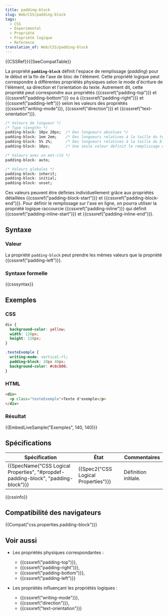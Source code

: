 ```yaml
---
title: padding-block
slug: Web/CSS/padding-block
tags:
  - CSS
  - Experimental
  - Propriété
  - Propriété logique
  - Reference
translation_of: Web/CSS/padding-block
---
```

{{CSSRef}}{{SeeCompatTable}}

La propriété **`padding-block`** définit l'espace de remplissage (_padding_) pour le début et la fin de l'axe de bloc de l'élément. Cette propriété logique peut correspondre à différentes propriétés physiques selon le mode d'écriture de l'élément, sa direction et l'orientation du texte. Autrement dit, cette propriété peut correspondre aux propriétés {{cssxref("padding-top")}} et  {{cssxref("padding-bottom")}} ou à {{cssxref("padding-right")}} et {{cssxref("padding-left")}} selon les valeurs des propriétés {{cssxref("writing-mode")}}, {{cssxref("direction")}} et {{cssxref("text-orientation")}}.

```css
/* Valeurs de longueur */
/* Type <length> */
padding-block: 10px 20px;  /* Des longueurs absolues */
padding-block: 1em 2em;    /* Des longueurs relatives à la taille du texte */
padding-block: 5% 2%;      /* Des longueurs relatives à la taille du bloc englobant */
padding-block: 10px;       /* Une seule valeur définit le remplissage des deux côtés */

/* Valeurs avec un mot-clé */
padding-block: auto;

/* Valeurs globales */
padding-block: inherit;
padding-block: initial;
padding-block: unset;
```

Ces valeurs peuvent être définies individuellement grâce aux propriétés détaillées {{cssxref("padding-block-start")}} et {{cssxref("padding-block-end")}}. Pour définir le remplissage sur l'axe en ligne, on pourra utiliser la propriété logique raccourcie {{cssxref("padding-inline")}} qui définit {{cssxref("padding-inline-start")}} et {{cssxref("padding-inline-end")}}.

## Syntaxe

### Valeur

La propriété `padding-block` peut prendre les mêmes valeurs que la propriété {{cssxref("padding-left")}}.

### Syntaxe formelle

{{csssyntax}}

## Exemples

### CSS

```css
div {
  background-color: yellow;
  width: 120px;
  height: 120px;
}

.texteExemple {
  writing-mode: vertical-rl;
  padding-block: 20px 40px;
  background-color: #c8c800;
}
```

### HTML

```html
<div>
  <p class="texteExemple">Texte d'exemple</p>
</div>
```

### Résultat

{{EmbedLiveSample("Exemples", 140, 140)}}

## Spécifications

| Spécification                                                                                                | État                                             | Commentaires         |
| ------------------------------------------------------------------------------------------------------------ | ------------------------------------------------ | -------------------- |
| {{SpecName("CSS Logical Properties", "#propdef-padding-block", "padding-block")}} | {{Spec2("CSS Logical Properties")}} | Définition initiale. |

{{cssinfo}}

## Compatibilité des navigateurs

{{Compat("css.properties.padding-block")}}

## Voir aussi

- Les propriétés physiques correspondantes :

  - {{cssxref("padding-top")}},
  - {{cssxref("padding-right")}},
  - {{cssxref("padding-bottom")}},
  - {{cssxref("padding-left")}}

- Les propriétés influençant les propriétés logiques :

  - {{cssxref("writing-mode")}},
  - {{cssxref("direction")}},
  - {{cssxref("text-orientation")}}
